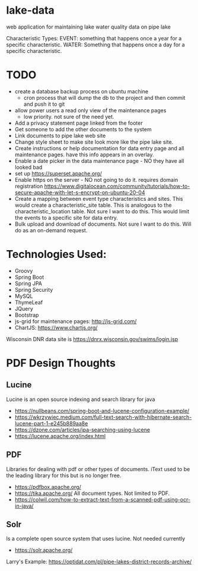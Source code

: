 # lake-data
web application for maintaining lake water quality data on pipe lake

Characteristic Types:
  EVENT: something that happens once a year for a specific characteristic.
  WATER: Something that happens once a day for a specific characteristic.

# TODO
 - create a database backup process on ubuntu machine
    - cron process that will dump the db to the project and then commit and push it to git
 - allow power users a read only view of the maintenance pages
    - low priority. not sure of the need yet.
  - Add a privacy statement page linked from the footer
  - Get someone to add the other documents to the system
  - Link documents to pipe lake web site
  - Change style sheet to make site look more like the pipe lake site.
  - Create instructions or help documentation for data entry page and all maintenance pages. have this info appears in an overlay.
  - Enable a date picker in the data maintenance page - NO they have all looked bad
  - set up https://superset.apache.org/
  - Enable https on the server - NO not going to do it. requires domain registration  https://www.digitalocean.com/community/tutorials/how-to-secure-apache-with-let-s-encrypt-on-ubuntu-20-04
  - Create a mapping between event type characteristics and sites. This would create a characteristic_site table.
    This is analogous to the characteristic_location table. Not sure I want to do this. This would limit the
    events to a specific site for data entry.
  - Bulk upload and download of documents. Not sure I want to do this. Will do as an on-demand request.

# Technologies Used:
- Groovy
- Spring Boot
- Spring JPA
- Spring Security
- MySQL
- ThymeLeaf
- JQuery
- Bootstrap
- js-grid for maintenance pages: http://js-grid.com/
- ChartJS: https://www.chartjs.org/

Wisconsin DNR data site is https://dnrx.wisconsin.gov/swims/login.jsp

# PDF Design Thoughts
## Lucine
Lucine is an open source indexing and search library for java
- https://nullbeans.com/spring-boot-and-lucene-configuration-example/
- https://wkrzywiec.medium.com/full-text-search-with-hibernate-search-lucene-part-1-e245b889aa8e
- https://dzone.com/articles/jpa-searching-using-lucene
- https://lucene.apache.org/index.html
## PDF
Libraries for dealing with pdf or other types of documents. iText used to be the leading 
library for this but is no longer free.
- https://pdfbox.apache.org/
- https://tika.apache.org/ All document types. Not limited to PDF.
- https://colwil.com/how-to-extract-text-from-a-scanned-pdf-using-ocr-in-java/
## Solr
Is a complete open source system that uses lucine. Not needed currently
- https://solr.apache.org/

Larry's Example: https://optidat.com/pl/pipe-lakes-district-records-archive/
